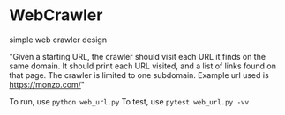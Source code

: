 # WebCrawler
simple web crawler design


"Given a starting URL, the crawler should visit each URL it finds on the same domain. It should print each URL visited, and a list of links found on that page. The crawler is limited to one subdomain. Example url used is https://monzo.com/"

To run, use `python web_url.py`
To test, use `pytest web_url.py -vv`
